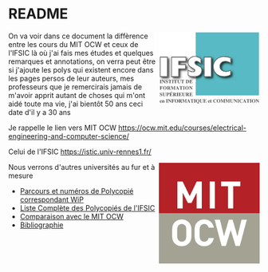 # README

<img src="logo-ifsic.jpg" align="right" width="40%">

On va voir dans ce document la diffèrence entre les cours du MIT OCW et ceux de l'IFSIC là où j'ai fais mes études et quelques remarques et annotations, on verra peut être si j'ajoute les polys qui existent encore dans les pages persos de leur auteurs, mes professeurs que je remercirais jamais de m'avoir apprit autant de choses qui m'ont aidé toute ma vie, j'ai bientôt 50 ans ceci date d'il y a 30 ans

Je rappelle le lien vers MIT OCW
https://ocw.mit.edu/courses/electrical-engineering-and-computer-science/

Celui de l'IFSIC https://istic.univ-rennes1.fr/

<img src="logo-mit-ocw.jpg" align="right" width="40%">

Nous verrons d'autres universités au fur et à mesure

- [Parcours et numéros de Polycopié correspondant WiP](PARCOURS.md)
- [Liste Complète des Polycopiés de l'IFSIC](POLYS.md)
- [Comparaison avec le MIT OCW](NOT-POLY-IFSIC.md)
- [Bibliographie](BIBLIOGRAPHY.md)
